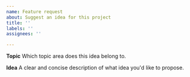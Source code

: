 ```yaml
---
name: Feature request
about: Suggest an idea for this project
title: ''
labels: ''
assignees: ''

---
```


**Topic**
Which topic area does this idea belong to.

**Idea**
A clear and concise description of what idea you'd like to propose.
